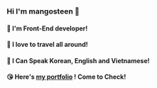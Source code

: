 ### Hi I'm mangosteen 👋
#### 🌱 I'm Front-End developer!
#### 🛫 I love to travel all around!
#### 🐣 I Can Speak Korean, English and Vietnamese!
#### 😘 Here's <a href='http://mangsteen977.dothome.co.kr/portfolio/'>my portfolio</a> ! Come to Check!
